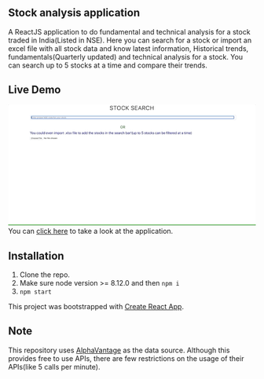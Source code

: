 ## Stock analysis application

A ReactJS application to do fundamental and technical analysis for a stock traded in India(Listed in NSE). Here you can search for a stock or import an excel file with all stock data and know latest information, Historical trends, fundamentals(Quarterly updated) and technical analysis for a stock. You can search up to 5 stocks at a time and compare their trends.

## Live Demo

![](stock-analysis-app.gif) <br>
You can [click here](https://ganeshdr.github.io/stock-analysis-app/) to take a look at the application.

## Installation

1. Clone the repo.
2. Make sure node version >= 8.12.0 and then `npm i`
3. `npm start`

This project was bootstrapped with [Create React App](https://github.com/facebook/create-react-app).

## Note

This repository uses [AlphaVantage](https://www.alphavantage.co/) as the data source. Although this provides free to use APIs, there are few restrictions on the usage of their APIs(like 5 calls per minute).

